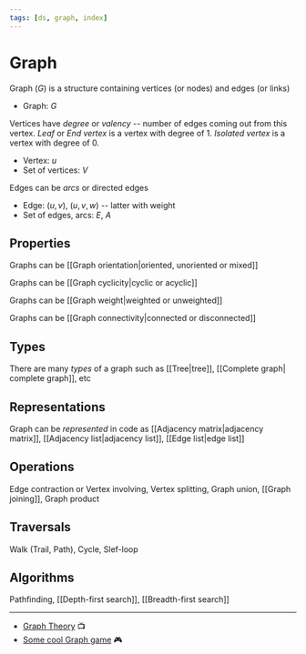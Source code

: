```yaml
---
tags: [ds, graph, index]
---
```


# Graph

Graph ($G$) is a structure containing vertices (or nodes) and edges (or links)

- Graph: $G$

Vertices have _degree_ or _valency_ -- number of edges coming out from this vertex.
_Leaf_ or _End vertex_ is a vertex with degree of 1.
_Isolated vertex_ is a vertex with degree of 0.

- Vertex: $u$
- Set of vertices: $V$

Edges can be _arcs_ or directed edges

- Edge: $(u, v)$, $(u, v, w)$ -- latter with weight
- Set of edges, arcs: $E$, $A$

## Properties

Graphs can be [[Graph orientation|oriented, unoriented or mixed]]

Graphs can be [[Graph cyclicity|cyclic or acyclic]]

Graphs can be [[Graph weight|weighted or unweighted]]

Graphs can be [[Graph connectivity|connected or disconnected]]

## Types

There are many _types_ of a graph such as [[Tree|tree]], [[Complete graph| complete graph]], etc

## Representations

Graph can be _represented_ in code as [[Adjacency matrix|adjacency matrix]], [[Adjacency list|adjacency list]], [[Edge list|edge list]]

## Operations

Edge contraction or Vertex involving, Vertex splitting, Graph union, [[Graph joining]], Graph product

## Traversals

Walk (Trail, Path), Cycle, Slef-loop

## Algorithms

Pathfinding, [[Depth-first search]], [[Breadth-first search]]

<!--
### Понятия
- !en[Подграф](Subgraph)
- !en[Плотность](Density)
	- !en[Плотный граф](Dense)
	- !en[Разреженный граф](Sparse)
- [[Notes graph]]

https://www.hackerearth.com/practice/algorithms/graphs/graph-representation/tutorial/
-->

---

- [Graph Theory](https://www.youtube.com/watch?v=09_LlHjoEiY) 📺
- [Some cool Graph game](http://pulzed.com/demo/tronix2/) 🎮

<!--

# Двудольный граф, биграф

aliases:
:::
Bipartite graph
:::

Все вершины двудольного графа можно разбить на две части, без граней между вершинами одной части

viz:
:::
graph {
	bgcolor = transparent
	arrowsize = .1
	node [
		shape     = circle
		width     = 0.1
		height    = 0.1
		fixedsize = true
		fontsize  = 0
		fillcolor = black
		style     = filled
	]
	edge [
		arrowsize = .6
		arrowhead = open
	]
	subgraph cluster_a {
		style = rounded
		color = lightgray
		a b c
	}
	subgraph cluster_b {
	  	style = rounded
		color = lightgray
		d e
	}
	{a b c} -- {d e}
}
:::

-->

